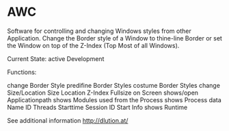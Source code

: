 AWC
===

Software for controlling and changing Windows styles from other Application. Change the Border style of a Window to thine-line Border or set the Window on top of the Z-Index (Top Most of all Windows).


Current State: active Development

Functions:

  change Border Style
      predifine Border Styles
      costume Border Styles
  change Size/Location
      Size
      Location
      Z-Index
      Fullsize on Screen
  shows/open Applicationpath
  shows Modules used from the Process
  shows Process data 
      Name
      ID
      Threads
      Starttime
      Session ID
      Start Info
  shows Runtime


See additional information http://dlution.at/
